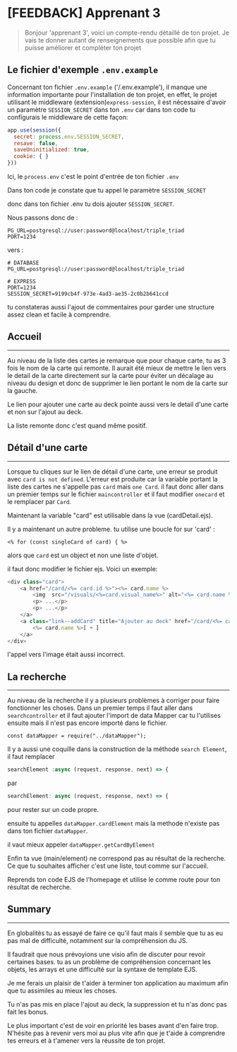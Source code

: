 # [FEEDBACK] Apprenant 3

> Bonjour 'apprenant 3', voici un compte-rendu détaillé de ton projet.
Je vais te donner autant de renseignements que possible afin que tu puisse améliorer et compléter ton projet


## Le fichier d'exemple `.env.example`

Concernant ton fichier `.env.example` ('/.env.example'), il manque une information importante pour l'installation de ton projet, en effet, le projet utilisant le middleware (extension)`express-session`, il est nécessaire d'avoir un paramètre `SESSION_SECRET` dans ton `.env` 
car dans ton code tu configurais le middleware de cette façon:

```js
app.use(session({
  secret: process.env.SESSION_SECRET,
  resave: false,
  saveUninitialized: true,
  cookie: { }
}))
```

Ici, le `process.env` c'est le point d'entrée de ton fichier `.env`

Dans ton code je constate que tu appel le paramètre `SESSION_SECRET`

donc dans ton fichier .env tu dois ajouter `SESSION_SECRET`.

Nous passons donc de :

```env
PG_URL=postgresql://user:password@localhost/triple_triad
PORT=1234
```

vers :

```env
# DATABASE
PG_URL=postgresql://user:password@localhost/triple_triad

# EXPRESS
PORT=1234
SESSION_SECRET=9199cb4f-973e-4ad3-ae35-2c0b2b641ccd
```

tu constateras aussi l'ajout de commentaires pour garder une structure assez clean et facile à comprendre.

## Accueil
---

Au niveau de la liste des cartes je remarque que pour chaque carte, tu as 3 fois le nom de la carte qui remonte.
Il aurait été mieux de mettre le lien vers le detail de la carte directement sur la carte pour éviter un décalage au niveau du design et donc de supprimer le lien portant le nom de la carte sur la gauche.

Le lien pour ajouter une carte au deck pointe aussi vers le detail d'une carte et non sur l'ajout au deck.

La liste remonte donc c'est quand même positif.


## Détail d'une carte
---
Lorsque tu cliques sur le lien de détail d'une carte, une erreur se produit avec `card is not defined`.
L'erreur est produite car la variable portant la liste des cartes ne s'appelle pas `card` mais `one Card`.
il faut donc aller dans un premier temps sur le fichier `maincontroller` et il faut modifier `onecard` et le remplacer par `Card`.

Maintenant la variable "card" est utilisable dans la vue (cardDetail.ejs).

Il y a maintenant un autre probleme. tu utilise une boucle for sur 'card' :

`<% for (const singleCard of card) { %>`

alors que `card` est un object et non une liste d'objet.

il faut donc modifier le fichier ejs. 
Voici un exemple:

```js
<div class="card">
    <a href="/card/<%= card.id %>"><%= card.name %>
        <img  src="/visuals/<%=card.visual_name%>" alt="<%= card.name %> illustration">
        <p> ...</p>
        <p> ...</p>
    </a>
    <a class="link--addCard" title="Ajouter au deck" href="/card/<%= card.id %>">
        <%= card.name %>[ + ]
    </a>
</div>
```

l'appel vers l'image était aussi incorrect.

## La recherche
---

Au niveau de la recherche il y a plusieurs problèmes à corriger pour faire fonctionner les choses.
Dans un premier temps il faut aller dans `searchcontroller` et il faut ajouter l'import de data Mapper car tu l'utilises ensuite mais il n'est pas encore importé dans le fichier.

`const dataMapper = require("../dataMapper");`

Il y a aussi une coquille dans la construction de la méthode `search Element`, il faut remplacer

```js
searchElement :async (request, response, next) => {
```

par 

```js
searchElement: async (request, response, next) => {
```

pour rester sur un code propre.

ensuite tu appelles `dataMapper.cardElement` mais la methode n'existe pas dans ton fichier `dataMapper`.

il vaut mieux appeler `dataMapper.getCardByElement`

Enfin ta vue (main/element) ne correspond pas au résultat de la recherche. Ce que tu souhaites afficher c'est une liste, tout comme sur l'accueil.

Reprends ton code EJS de l'homepage et utilise le comme route pour ton résultat de recherche.


## Summary
---

En globalités tu as essayé de faire ce qu'il faut mais il semble que tu as eu pas mal de difficulté, notamment sur la compréhension du JS.

Il faudrait que nous prévoyions une visio afin de discuter pour revoir certaines bases. tu as un problème de compréhension concernant les objets, les arrays et une difficulté sur la syntaxe de template EJS.

Je me ferais un plaisir de t'aider à terminer ton application au maximum afin que tu assimiles au mieux les choses.

Tu n'as pas mis en place l'ajout au deck, la suppression et tu n'as donc pas fait les bonus.

Le plus important c'est de voir en priorité les bases avant d'en faire trop. N'hésite pas à revenir vers moi au plus vite afin que je t'aide à comprendre tes erreurs et à t'amener vers la réussite de ton projet.

